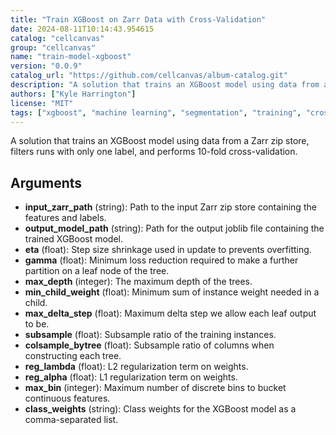 ```yaml
---
title: "Train XGBoost on Zarr Data with Cross-Validation"
date: 2024-08-11T10:14:43.954615
catalog: "cellcanvas"
group: "cellcanvas"
name: "train-model-xgboost"
version: "0.0.9"
catalog_url: "https://github.com/cellcanvas/album-catalog.git"
description: "A solution that trains an XGBoost model using data from a Zarr zip store, filters runs with only one label, and performs 10-fold cross-validation."
authors: ["Kyle Harrington"]
license: "MIT"
tags: ["xgboost", "machine learning", "segmentation", "training", "cross-validation"]
---
```


A solution that trains an XGBoost model using data from a Zarr zip store, filters runs with only one label, and performs 10-fold cross-validation.

## Arguments

- **input_zarr_path** (string): Path to the input Zarr zip store containing the features and labels.
- **output_model_path** (string): Path for the output joblib file containing the trained XGBoost model.
- **eta** (float): Step size shrinkage used in update to prevents overfitting.
- **gamma** (float): Minimum loss reduction required to make a further partition on a leaf node of the tree.
- **max_depth** (integer): The maximum depth of the trees.
- **min_child_weight** (float): Minimum sum of instance weight needed in a child.
- **max_delta_step** (float): Maximum delta step we allow each leaf output to be.
- **subsample** (float): Subsample ratio of the training instances.
- **colsample_bytree** (float): Subsample ratio of columns when constructing each tree.
- **reg_lambda** (float): L2 regularization term on weights.
- **reg_alpha** (float): L1 regularization term on weights.
- **max_bin** (integer): Maximum number of discrete bins to bucket continuous features.
- **class_weights** (string): Class weights for the XGBoost model as a comma-separated list.

